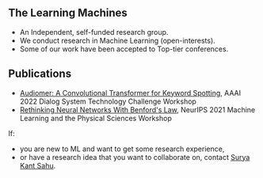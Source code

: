 ## The Learning Machines
- An Independent, self-funded research group. 
- We conduct research in Machine Learning (open-interests). 
- Some of our work have been accepted to Top-tier conferences.

## Publications
- [Audiomer: A Convolutional Transformer for Keyword Spotting](https://arxiv.org/abs/2109.10252), AAAI 2022 Dialog System Technology Challenge Workshop
- [Rethinking Neural Networks With Benford's Law](https://arxiv.org/abs/2102.03313), NeurIPS 2021 Machine Learning and the Physical Sciences Workshop

If:
  - you are new to ML and want to get some research experience,
  - or have a research idea that you want to collaborate on,
contact [Surya Kant Sahu](https://www.linkedin.com/in/surya-kant-oju/).

